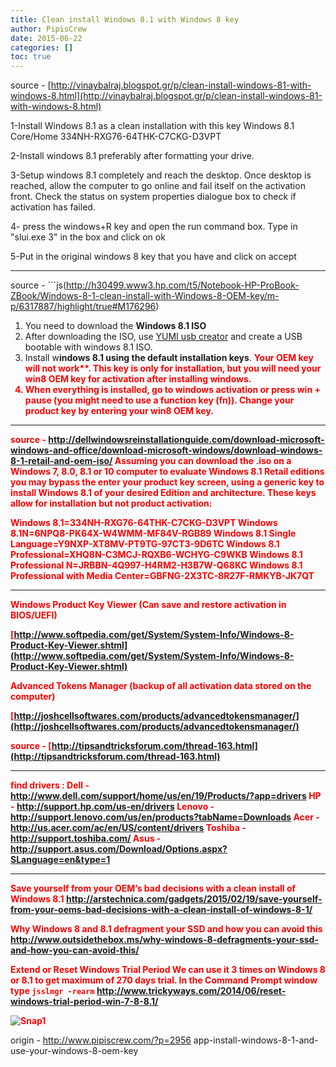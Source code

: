 ```yaml
---
title: Clean install Windows 8.1 with Windows 8 key
author: PipisCrew
date: 2015-06-22
categories: []
toc: true
---
```


source - [http://vinaybalraj.blogspot.gr/p/clean-install-windows-81-with-windows-8.html](http://vinaybalraj.blogspot.gr/p/clean-install-windows-81-with-windows-8.html)

1-Install Windows 8.1 as a clean installation with this key
Windows 8.1 Core/Home 334NH-RXG76-64THK-C7CKG-D3VPT

2-Install windows 8.1 preferably after formatting your drive.

3-Setup windows 8.1 completely and reach the desktop. Once desktop is reached, allow the computer to go online and fail itself on the activation front. Check the status on system properties dialogue box to check if activation has failed.

4- press the windows+R key and open the run command box.
Type in "slui.exe 3" in the box and click on ok

5-Put in the original windows 8 key that you have and click on accept

* * *

source - ```js(http://h30499.www3.hp.com/t5/Notebook-HP-ProBook-ZBook/Windows-8-1-clean-install-with-Windows-8-OEM-key/m-p/6317887/highlight/true#M176296)

1. You need to download the **Windows 8.1 ISO**
2. After downloading the ISO, use [YUMI usb creator](http://www.pendrivelinux.com/yumi-multiboot-usb-creator/) and create a USB bootable with windows 8.1 ISO.
3. Install w**indows 8.1 using the default installation keys**.  <strong style="color:red">Your OEM key will not work**.  This key is only for installation, but you will need your win8 OEM key for activation after installing windows.
4.  When everything is installed, go to windows activation or press win + pause (you might need to use a function key (fn)).  Change your product key by entering your **win8 OEM** key.

* * *

source - http://dellwindowsreinstallationguide.com/download-microsoft-windows-and-office/download-microsoft-windows/download-windows-8-1-retail-and-oem-iso/
Assuming you can download the .iso on a Windows 7, 8.0, 8.1 or 10 computer to evaluate Windows 8.1 Retail editions you may bypass the enter your product key screen, using a generic key to install Windows 8.1 of your desired Edition and architecture. These keys allow for installation but not product activation:

Windows 8.1=334NH-RXG76-64THK-C7CKG-D3VPT
Windows 8.1N=6NPQ8-PK64X-W4WMM-MF84V-RGB89
Windows 8.1 Single Language=Y9NXP-XT8MV-PT9TG-97CT3-9D6TC
Windows 8.1 Professional=XHQ8N-C3MCJ-RQXB6-WCHYG-C9WKB
Windows 8.1 Professional N=JRBBN-4Q997-H4RM2-H3B7W-Q68KC
Windows 8.1 Professional with Media Center=GBFNG-2X3TC-8R27F-RMKYB-JK7QT

* * *

**Windows Product Key Viewer (Can save and restore activation in BIOS/UEFI)**

[http://www.softpedia.com/get/System/System-Info/Windows-8-Product-Key-Viewer.shtml](http://www.softpedia.com/get/System/System-Info/Windows-8-Product-Key-Viewer.shtml)

**Advanced Tokens Manager (backup of all activation data stored on the computer)**

[http://joshcellsoftwares.com/products/advancedtokensmanager/](http://joshcellsoftwares.com/products/advancedtokensmanager/)

source - [http://tipsandtricksforum.com/thread-163.html](http://tipsandtricksforum.com/thread-163.html)

* * *

find drivers : 
Dell - http://www.dell.com/support/home/us/en/19/Products/?app=drivers
HP - http://support.hp.com/us-en/drivers
Lenovo - http://support.lenovo.com/us/en/products?tabName=Downloads
Acer - http://us.acer.com/ac/en/US/content/drivers
Toshiba - http://support.toshiba.com/
Asus - http://support.asus.com/Download/Options.aspx?SLanguage=en&type=1

* * *

**Save yourself from your OEM’s bad decisions with a clean install of Windows 8.1**
http://arstechnica.com/gadgets/2015/02/19/save-yourself-from-your-oems-bad-decisions-with-a-clean-install-of-windows-8-1/

**Why Windows 8 and 8.1 defragment your SSD and how you can avoid this**
http://www.outsidethebox.ms/why-windows-8-defragments-your-ssd-and-how-you-can-avoid-this/

**Extend or Reset Windows Trial Period**
We can use it 3 times on Windows 8 or 8.1 to get maximum of 270 days trial. In the Command Prompt window type ```jsslmgr -rearm```
http://www.trickyways.com/2014/06/reset-windows-trial-period-win-7-8-8.1/

![](https://www.pipiscrew.com/wp-content/uploads/2015/05/Snap1.png "Snap1")</strong>

origin - http://www.pipiscrew.com/?p=2956 app-install-windows-8-1-and-use-your-windows-8-oem-key